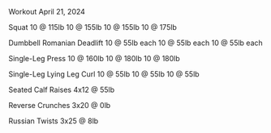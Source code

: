 Workout April 21, 2024

Squat
10 @ 115lb
10 @ 155lb
10 @ 155lb
10 @ 175lb

Dumbbell Romanian Deadlift
10 @ 55lb each
10 @ 55lb each
10 @ 55lb each

Single-Leg Press
10 @ 160lb
10 @ 180lb
10 @ 180lb

Single-Leg Lying Leg Curl
10 @ 55lb
10 @ 55lb
10 @ 55lb

Seated Calf Raises
4x12 @ 55lb

Reverse Crunches
3x20 @ 0lb

Russian Twists
3x25 @ 8lb